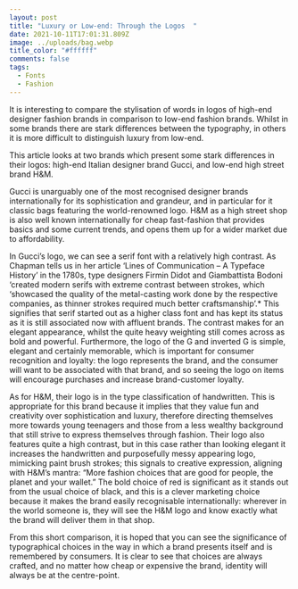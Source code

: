 ```yaml
---
layout: post
title: "Luxury or Low-end: Through the Logos  "
date: 2021-10-11T17:01:31.809Z
image: ../uploads/bag.webp
title_color: "#ffffff"
comments: false
tags:
  - Fonts
  - Fashion
---
```

It is interesting to compare the stylisation of words in logos of high-end designer fashion brands in comparison to low-end fashion brands. Whilst in some brands there are stark differences between the typography, in others it is more difficult to distinguish luxury from low-end.

This article looks at two brands which present some stark differences in their logos: high-end Italian designer brand Gucci, and low-end high street brand H&M.

Gucci is unarguably one of the most recognised designer brands internationally for its sophistication and grandeur, and in particular for it classic bags featuring the world-renowned logo. H&M as a high street shop is also well known internationally for cheap fast-fashion that provides basics and some current trends, and opens them up for a wider market due to affordability.

In Gucci’s logo, we can see a serif font with a relatively high contrast. As Chapman tells us in her article ‘Lines of Communication – A Typeface History’ in the 1780s, type designers Firmin Didot and Giambattista Bodoni ‘created modern serifs with extreme contrast between strokes, which ‘showcased the quality of the metal-casting work done by the respective companies, as thinner strokes required much better craftsmanship’.* This signifies that serif started out as a higher class font and has kept its status as it is still associated now with affluent brands. The contrast makes for an elegant appearance, whilst the quite heavy weighting still comes across as bold and powerful. Furthermore, the logo of the G and inverted G is simple, elegant and certainly memorable, which is important for consumer recognition and loyalty: the logo represents the brand, and the consumer will want to be associated with that brand, and so seeing the logo on items will encourage purchases and increase brand-customer loyalty.

As for H&M, their logo is in the type classification of handwritten. This is appropriate for this brand because it implies that they value fun and creativity over sophistication and luxury, therefore directing themselves more towards young teenagers and those from a less wealthy background that still strive to express themselves through fashion. Their logo also features quite a high contrast, but in this case rather than looking elegant it increases the handwritten and purposefully messy appearing logo, mimicking paint brush strokes; this signals to creative expression, aligning with H&M’s mantra: “More fashion choices that are good for people, the planet and your wallet.” The bold choice of red is significant as it stands out from the usual choice of black, and this is a clever marketing choice because it makes the brand easily recognisable internationally: wherever in the world someone is, they will see the H&M logo and know exactly what the brand will deliver them in that shop.

From this short comparison, it is hoped that you can see the significance of typographical choices in the way in which a brand presents itself and is remembered by consumers. It is clear to see that choices are always crafted, and no matter how cheap or expensive the brand, identity will always be at the centre-point.